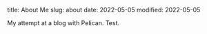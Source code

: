 title: About Me
slug: about
date: 2022-05-05
modified: 2022-05-05

My attempt at a blog with Pelican. Test.